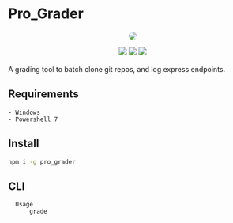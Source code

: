 # Pro_Grader

<p align='center'>
<img width="auto" height="auto" src="https://i.ibb.co/TgRBN6Z/black.png" style="border-radius:15px;border:1px solid white;margin:0em;">
</p>

<div align=center>
<img src='https://img.shields.io/npm/v/pro_grader.svg?style=flat'>
<img src='https://img.shields.io/npm/dt/pro_grader.svg?style=flat'>
<img src='https://img.shields.io/npm/l/pro_grader.svg?style=flat'>
</div>

</br>
A grading tool to batch clone git repos, and log express endpoints.

## Requirements

    - Windows
    - Powershell 7

## Install

```bash
npm i -g pro_grader
```

## CLI

```
  Usage
      grade
```
